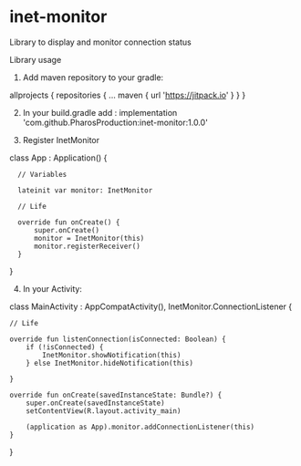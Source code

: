 # inet-monitor
Library to display and monitor connection status

Library usage

1. Add maven repository to your gradle:

allprojects {
  repositories {
    ...
    maven { url 'https://jitpack.io' }
  }
}

2. In your build.gradle add :
  implementation 'com.github.PharosProduction:inet-monitor:1.0.0'

3. Register InetMonitor

  class App : Application() {
  
      // Variables

      lateinit var monitor: InetMonitor

      // Life

      override fun onCreate() {
          super.onCreate()
          monitor = InetMonitor(this)
          monitor.registerReceiver()
      }
  }
 
 4. In your Activity:
 
 class MainActivity : AppCompatActivity(), InetMonitor.ConnectionListener {
    
    // Life

    override fun listenConnection(isConnected: Boolean) {
        if (!isConnected) {
            InetMonitor.showNotification(this)
        } else InetMonitor.hideNotification(this)

    }

    override fun onCreate(savedInstanceState: Bundle?) {
        super.onCreate(savedInstanceState)
        setContentView(R.layout.activity_main)

        (application as App).monitor.addConnectionListener(this)
    }
}
